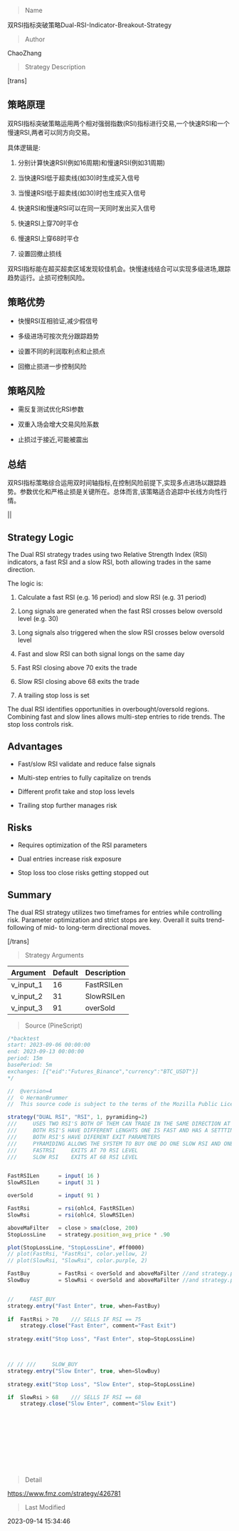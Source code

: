 
> Name

双RSI指标突破策略Dual-RSI-Indicator-Breakout-Strategy

> Author

ChaoZhang

> Strategy Description


[trans]

## 策略原理

双RSI指标突破策略运用两个相对强弱指数(RSI)指标进行交易,一个快速RSI和一个慢速RSI,两者可以同方向交易。

具体逻辑是:

1. 分别计算快速RSI(例如16周期)和慢速RSI(例如31周期)

2. 当快速RSI低于超卖线(如30)时生成买入信号

3. 当慢速RSI低于超卖线(如30)时也生成买入信号

4. 快速RSI和慢速RSI可以在同一天同时发出买入信号

5. 快速RSI上穿70时平仓

6. 慢速RSI上穿68时平仓

7. 设置回撤止损线

双RSI指标能在超买超卖区域发现较佳机会。快慢速线结合可以实现多级进场,跟踪趋势运行。止损可控制风险。

## 策略优势

- 快慢RSI互相验证,减少假信号

- 多级进场可按次充分跟踪趋势

- 设置不同的利润取利点和止损点

- 回撤止损进一步控制风险

## 策略风险

- 需反复测试优化RSI参数

- 双重入场会增大交易风险系数

- 止损过于接近,可能被震出

## 总结

双RSI指标策略综合运用双时间轴指标,在控制风险前提下,实现多点进场以跟踪趋势。参数优化和严格止损是关键所在。总体而言,该策略适合追踪中长线方向性行情。


||

## Strategy Logic

The Dual RSI strategy trades using two Relative Strength Index (RSI) indicators, a fast RSI and a slow RSI, both allowing trades in the same direction.

The logic is:

1. Calculate a fast RSI (e.g. 16 period) and slow RSI (e.g. 31 period)

2. Long signals are generated when the fast RSI crosses below oversold level (e.g. 30)

3. Long signals also triggered when the slow RSI crosses below oversold level 

4. Fast and slow RSI can both signal longs on the same day

5. Fast RSI closing above 70 exits the trade 

6. Slow RSI closing above 68 exits the trade

7. A trailing stop loss is set

The dual RSI identifies opportunities in overbought/oversold regions. Combining fast and slow lines allows multi-step entries to ride trends. The stop loss controls risk.

## Advantages

- Fast/slow RSI validate and reduce false signals

- Multi-step entries to fully capitalize on trends

- Different profit take and stop loss levels 

- Trailing stop further manages risk

## Risks

- Requires optimization of the RSI parameters

- Dual entries increase risk exposure

- Stop loss too close risks getting stopped out

## Summary

The dual RSI strategy utilizes two timeframes for entries while controlling risk. Parameter optimization and strict stops are key. Overall it suits trend-following of mid- to long-term directional moves.

[/trans]

> Strategy Arguments



|Argument|Default|Description|
|----|----|----|
|v_input_1|16|FastRSILen|
|v_input_2|31|SlowRSILen|
|v_input_3|91|overSold|


> Source (PineScript)

``` javascript
/*backtest
start: 2023-09-06 00:00:00
end: 2023-09-13 00:00:00
period: 15m
basePeriod: 5m
exchanges: [{"eid":"Futures_Binance","currency":"BTC_USDT"}]
*/

//  @version=4
//  © HermanBrummer
//  This source code is subject to the terms of the Mozilla Public License 2.0 at https://mozilla.org/MPL/2.0/

strategy("DUAL RSI", "RSI", 1, pyramiding=2)
///     USES TWO RSI'S BOTH OF THEM CAN TRADE IN THE SAME DIRECTION AT THE SAME TIME -- ONE SLOW RSI, AND ONE FAST RSI
///     BOTH RSI'S HAVE DIFFERENT LENGHTS ONE IS FAST AND HAS A SETTTING OF 16 ONE IS SLOW AND HAS A SETTING OF 31
///     BOTH RSI'S HAVE DIFERENT EXIT PARAMETERS
///     PYRAMIDING ALLOWS THE SYSTEM TO BUY ONE DO ONE SLOW RSI AND ONE FAST RSI BUY ON THE SAME DAY
///     FASTRSI     EXITS AT 70 RSI LEVEL
///     SLOW RSI    EXITS AT 68 RSI LEVEL


FastRSILen      = input( 16 )
SlowRSILen      = input( 31 )

overSold        = input( 91 )

FastRsi         = rsi(ohlc4, FastRSILen)
SlowRsi         = rsi(ohlc4, SlowRSILen)

aboveMaFilter   = close > sma(close, 200)
StopLossLine    = strategy.position_avg_price * .90

plot(StopLossLine, "StopLossLine", #ff0000)
// plot(FastRsi, "FastRsi", color.yellow, 2)
// plot(SlowRsi, "SlowRsi", color.purple, 2)

FastBuy         = FastRsi < overSold and aboveMaFilter //and strategy.position_size != 1
SlowBuy         = SlowRsi < overSold and aboveMaFilter //and strategy.position_size != 1


//     FAST_BUY
strategy.entry("Fast Enter", true, when=FastBuy)
    
if  FastRsi > 70    /// SELLS IF RSI == 75
    strategy.close("Fast Enter", comment="Fast Exit")
    
strategy.exit("Stop Loss", "Fast Enter", stop=StopLossLine)       



// // ///     SLOW_BUY
strategy.entry("Slow Enter", true, when=SlowBuy)
    
strategy.exit("Stop Loss", "Slow Enter", stop=StopLossLine)       

if  SlowRsi > 68    /// SELLS IF RSI == 68
    strategy.close("Slow Enter", comment="Slow Exit")












```

> Detail

https://www.fmz.com/strategy/426781

> Last Modified

2023-09-14 15:34:46
